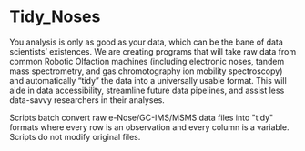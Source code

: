 # Tidy_Noses
You analysis is only as good as your data, which can be the bane of data scientists’ existences. We are creating programs that will take raw data from common Robotic Olfaction machines (including electronic noses, tandem mass spectrometry, and gas chromotography ion mobility spectroscopy) and  automatically “tidy” the data into a universally usable format. This will aide in data accessibility, streamline future data pipelines, and assist less data-savvy researchers in their analyses.

Scripts batch convert raw e-Nose/GC-IMS/MSMS data files into "tidy" formats where every row is an observation and every column is a variable. Scripts do not modify original files.
